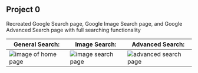 ## Project 0

Recreated Google Search page, Google Image Search page, and Google Advanced Search page with full searching functionality

| General Search:  | Image Search: | Advanced Search:  |
| ------------- | ------------- | ------------- |
| <img src="https://i.imgur.com/MMWmSu4.png" alt="image of home page">  | <img src="https://i.imgur.com/dZ8UtAn.png" alt="image search page">  | <img src="https://i.imgur.com/owXqyx0.png" alt="advanced search page">  |
